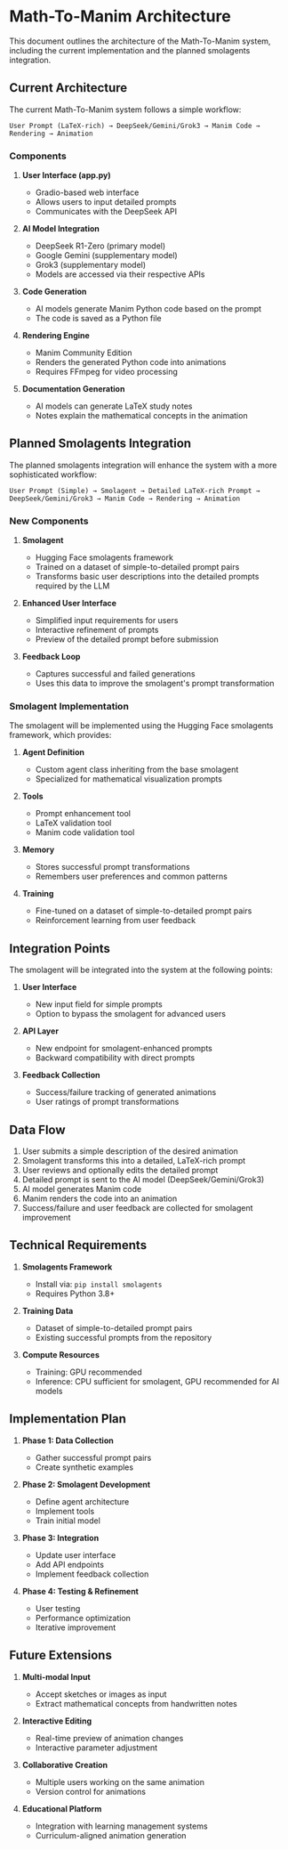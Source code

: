 # Math-To-Manim Architecture

This document outlines the architecture of the Math-To-Manim system, including the current implementation and the planned smolagents integration.

## Current Architecture

The current Math-To-Manim system follows a simple workflow:

```
User Prompt (LaTeX-rich) → DeepSeek/Gemini/Grok3 → Manim Code → Rendering → Animation
```

### Components

1. **User Interface (app.py)**
   - Gradio-based web interface
   - Allows users to input detailed prompts
   - Communicates with the DeepSeek API

2. **AI Model Integration**
   - DeepSeek R1-Zero (primary model)
   - Google Gemini (supplementary model)
   - Grok3 (supplementary model)
   - Models are accessed via their respective APIs

3. **Code Generation**
   - AI models generate Manim Python code based on the prompt
   - The code is saved as a Python file

4. **Rendering Engine**
   - Manim Community Edition
   - Renders the generated Python code into animations
   - Requires FFmpeg for video processing

5. **Documentation Generation**
   - AI models can generate LaTeX study notes
   - Notes explain the mathematical concepts in the animation

## Planned Smolagents Integration

The planned smolagents integration will enhance the system with a more sophisticated workflow:

```
User Prompt (Simple) → Smolagent → Detailed LaTeX-rich Prompt → DeepSeek/Gemini/Grok3 → Manim Code → Rendering → Animation
```

### New Components

1. **Smolagent**
   - Hugging Face smolagents framework
   - Trained on a dataset of simple-to-detailed prompt pairs
   - Transforms basic user descriptions into the detailed prompts required by the LLM

2. **Enhanced User Interface**
   - Simplified input requirements for users
   - Interactive refinement of prompts
   - Preview of the detailed prompt before submission

3. **Feedback Loop**
   - Captures successful and failed generations
   - Uses this data to improve the smolagent's prompt transformation

### Smolagent Implementation

The smolagent will be implemented using the Hugging Face smolagents framework, which provides:

1. **Agent Definition**
   - Custom agent class inheriting from the base smolagent
   - Specialized for mathematical visualization prompts

2. **Tools**
   - Prompt enhancement tool
   - LaTeX validation tool
   - Manim code validation tool

3. **Memory**
   - Stores successful prompt transformations
   - Remembers user preferences and common patterns

4. **Training**
   - Fine-tuned on a dataset of simple-to-detailed prompt pairs
   - Reinforcement learning from user feedback

## Integration Points

The smolagent will be integrated into the system at the following points:

1. **User Interface**
   - New input field for simple prompts
   - Option to bypass the smolagent for advanced users

2. **API Layer**
   - New endpoint for smolagent-enhanced prompts
   - Backward compatibility with direct prompts

3. **Feedback Collection**
   - Success/failure tracking of generated animations
   - User ratings of prompt transformations

## Data Flow

1. User submits a simple description of the desired animation
2. Smolagent transforms this into a detailed, LaTeX-rich prompt
3. User reviews and optionally edits the detailed prompt
4. Detailed prompt is sent to the AI model (DeepSeek/Gemini/Grok3)
5. AI model generates Manim code
6. Manim renders the code into an animation
7. Success/failure and user feedback are collected for smolagent improvement

## Technical Requirements

1. **Smolagents Framework**
   - Install via: `pip install smolagents`
   - Requires Python 3.8+

2. **Training Data**
   - Dataset of simple-to-detailed prompt pairs
   - Existing successful prompts from the repository

3. **Compute Resources**
   - Training: GPU recommended
   - Inference: CPU sufficient for smolagent, GPU recommended for AI models

## Implementation Plan

1. **Phase 1: Data Collection**
   - Gather successful prompt pairs
   - Create synthetic examples

2. **Phase 2: Smolagent Development**
   - Define agent architecture
   - Implement tools
   - Train initial model

3. **Phase 3: Integration**
   - Update user interface
   - Add API endpoints
   - Implement feedback collection

4. **Phase 4: Testing & Refinement**
   - User testing
   - Performance optimization
   - Iterative improvement

## Future Extensions

1. **Multi-modal Input**
   - Accept sketches or images as input
   - Extract mathematical concepts from handwritten notes

2. **Interactive Editing**
   - Real-time preview of animation changes
   - Interactive parameter adjustment

3. **Collaborative Creation**
   - Multiple users working on the same animation
   - Version control for animations

4. **Educational Platform**
   - Integration with learning management systems
   - Curriculum-aligned animation generation

